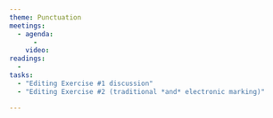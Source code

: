 ```yaml
---
theme: Punctuation
meetings:
  - agenda:
      -
    video:
readings:
  -
tasks:
  - "Editing Exercise #1 discussion"
  - "Editing Exercise #2 (traditional *and* electronic marking)"

---
```

